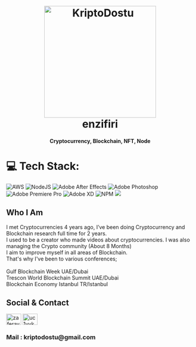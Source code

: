 
<h1 align="center">
  <br>
  <a href="http://www.kriptodostu.com"><img src="https://user-images.githubusercontent.com/76253089/188309383-f2e7bc4d-b814-4d2a-b2a8-3a7defc261be.jpg" alt="KriptoDostu" width="300"></a>
  <br>
  enzifiri
  <br>
</h1>

<h4 align="center">Cryptocurrency, Blockchain, NFT, Node </h4>


 # 💻 Tech Stack:
![AWS](https://img.shields.io/badge/AWS-%23FF9900.svg?style=for-the-badge&logo=amazon-aws&logoColor=white)
![NodeJS](https://img.shields.io/badge/node.js-6DA55F?style=for-the-badge&logo=node.js&logoColor=white) 
![Adobe After Effects](https://img.shields.io/badge/Adobe%20After%20Effects-9999FF.svg?style=for-the-badge&logo=Adobe%20After%20Effects&logoColor=white) 
![Adobe Photoshop](https://img.shields.io/badge/adobephotoshop-%2331A8FF.svg?style=for-the-badge&logo=adobephotoshop&logoColor=white) 
![Adobe Premiere Pro](https://img.shields.io/badge/Adobe%20Premiere%20Pro-9999FF.svg?style=for-the-badge&logo=Adobe%20Premiere%20Pro&logoColor=white) 
![Adobe XD](https://img.shields.io/badge/Adobe%20XD-470137?style=for-the-badge&logo=Adobe%20XD&logoColor=#FF61F6) 
![NPM](https://img.shields.io/badge/NPM-%23000000.svg?style=for-the-badge&logo=npm&logoColor=white)
[![](https://visitcount.itsvg.in/api?id=kriptodostu&icon=1&color=2)](https://visitcount.itsvg.in)

## Who I Am

I met Cryptocurrencies 4 years ago, I’ve been doing Cryptocurrency and Blockchain research full time for 2 years.<br>
I used to be a creator who made videos about cryptocurrencies. I was also managing the Crypto community (About 8 Months)<br>
I aim to improve myself in all areas of Blockchain.<br>
That's why I've been to various conferences;<br><br>
Gulf Blockchain Week UAE/Dubai<br>
Trescon World Blockchain Summit UAE/Dubai<br>
Blockchain Economy Istanbul TR/Istanbul </h3><br>

## Social & Contact
<a href="https://twitter.com/" target="blank"><img align="center" src="https://raw.githubusercontent.com/rahuldkjain/github-profile-readme-generator/master/src/images/icons/Social/twitter.svg" alt="zaferayan" height="30" width="40" /></a>
<a href="https://www.youtube.com/c/" target="blank"><img align="center" src="https://raw.githubusercontent.com/rahuldkjain/github-profile-readme-generator/master/src/images/icons/Social/youtube.svg" alt="uc1vykhlufpaoghrwhjikrqg" height="30" width="40" /></a>
<h3> Mail : kriptodostu@gmail.com </h3>
